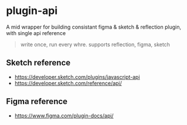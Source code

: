 # plugin-api
A mid wrapper for building consistant figma &amp; sketch &amp; reflection plugin, with single api reference


> write once, run every whre. supports reflection, figma, sketch


## Sketch reference
- https://developer.sketch.com/plugins/javascript-api
- https://developer.sketch.com/reference/api/



## Figma reference
- https://www.figma.com/plugin-docs/api/
